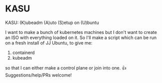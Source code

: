 # KASU
KASU: (K)ubeadm (A)uto (S)etup on (U)buntu

I want to make a bunch of kubernetes machines but I don't want to create an ISO with everything loaded on it.
So I'll make a script which can be run on a fresh install of JJ Ubuntu, to give me:
1. containerd
2. kubeadm

so that I can either make a control plane or join into one. 👍
Suggestions/help/PRs welcome!

